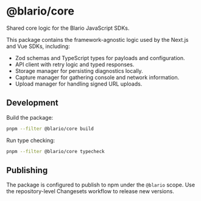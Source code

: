 # @blario/core

Shared core logic for the Blario JavaScript SDKs.

This package contains the framework-agnostic logic used by the Next.js and Vue SDKs, including:

- Zod schemas and TypeScript types for payloads and configuration.
- API client with retry logic and typed responses.
- Storage manager for persisting diagnostics locally.
- Capture manager for gathering console and network information.
- Upload manager for handling signed URL uploads.

## Development

Build the package:

```bash
pnpm --filter @blario/core build
```

Run type checking:

```bash
pnpm --filter @blario/core typecheck
```

## Publishing

The package is configured to publish to npm under the `@blario` scope. Use the repository-level Changesets workflow to release new versions.

